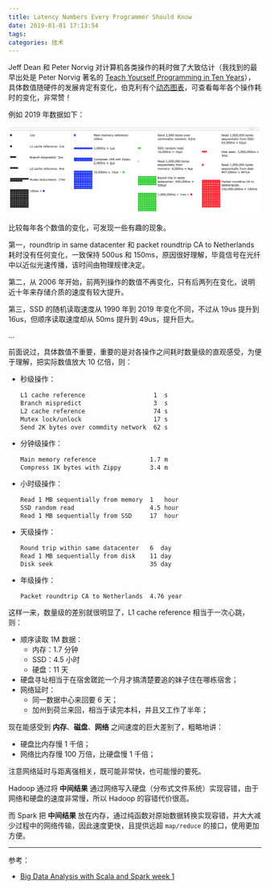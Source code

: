 ```yaml
---
title: Latency Numbers Every Programmer Should Know
date: 2019-01-01 17:13:54
tags:
categories: 技术
---
```


Jeff Dean 和 Peter Norvig 对计算机各类操作的耗时做了大致估计（我找到的最早出处是 Peter Norvig 著名的 [Teach Yourself Programming in Ten Years](http://norvig.com/21-days.html#answers)），具体数值随硬件的发展肯定有变化，伯克利有个[动态图表](https://people.eecs.berkeley.edu/~rcs/research/interactive_latency.html)，可查看每年各个操作耗时的变化，非常赞！

例如 2019 年数据如下：

<img src="/images/2019/latency-numbers/latency-numbers-2019.png" alt="latency numbers 2019" style="width: 800px;"/>

<!-- more -->

比较每年各个数值的变化，可发现一些有趣的现象。

第一，roundtrip in same datacenter 和 packet roundtrip CA to Netherlands 耗时没有任何变化，一致保持 500us 和 150ms，原因很好理解，毕竟信号在光纤中以近似光速传播，该时间由物理规律决定。

第二，从 2006 年开始，前两列操作的数值不再变化，只有后两列在变化，说明近十年来存储介质的速度有较大提升。

第三，SSD 的随机读取速度从 1990 年到 2019 年变化不同，不过从 19us 提升到 16us，但顺序读取速度却从 50ms 提升到 49us，提升巨大。

...

前面说过，具体数值不重要，重要的是对各操作之间耗时数量级的直观感受，为便于理解，把实际数值放大 10 亿倍，则：

* 秒级操作：

  ```
  L1 cache reference                   1  s
  Branch mispredict                    3  s
  L2 cache reference                   74 s
  Mutex lock/unlock                    17 s
  Send 2K bytes over commdity network  62 s
  ```

* 分钟级操作：

  ```
  Main memory reference               1.7 m
  Compress 1K bytes with Zippy        3.4 m
  ```

* 小时级操作：

  ```
  Read 1 MB sequentially from memory  1   hour
  SSD random read                     4.5 hour
  Read 1 MB sequentially from SSD     17  hour
  ```

* 天级操作：

  ```
  Round trip within same datacenter   6  day
  Read 1 MB sequentially from disk    11 day
  Disk seek                           35 day
  ```

* 年级操作：

  ```
  Packet roundtrip CA to Netherlands  4.76 year
  ```

这样一来，数量级的差别就很明显了，L1 cache reference 相当于一次心跳，则：

* 顺序读取 1M 数据：
  + 内存：1.7 分钟
  + SSD：4.5 小时
  + 硬盘：11 天
* 硬盘寻址相当于在宿舍蹉跎一个月才搞清楚要追的妹子住在哪栋宿舍；
* 网络延时：
  + 同一数据中心来回要 6 天；
  + 加州到荷兰来回，相当于读完本科，并且又工作了半年；

现在能感受到 **内存**、**磁盘**、**网络** 之间速度的巨大差别了，粗略地讲：

* 硬盘比内存慢 1 千倍；
* 网络比内存慢 100 万倍，比硬盘慢 1 千倍；

注意网络延时与距离强相关，既可能非常快，也可能慢的要死。

Hadoop 通过将 **中间结果** 通过网络写入硬盘（分布式文件系统）实现容错，由于网络和硬盘的速度非常慢，所以 Hadoop 的容错代价很高。

而 Spark 把 **中间结果** 放在内存，通过纯函数对原始数据转换实现容错，并大大减少过程中的网络传输，因此速度更快，且提供远超 `map/reduce` 的接口，使用更加方便。

---

参考：

* [Big Data Analysis with Scala and Spark week 1](https://www.coursera.org/learn/scala-spark-big-data/lecture/D5o7O/latency)
